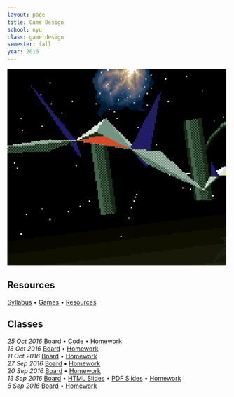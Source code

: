 ```yaml
---
layout: page
title: Game Design
school: nyu
class: game design
semester: fall
year: 2016
---
```


![](starfox.gif)

## Resources

[Syllabus](syllabus.pdf) &bull; [Games](games) &bull; [Resources](resources)

## Classes

*25 Oct 2016* [Board](https://cdn.rawgit.com/nasser/288337b629e4e1e5df1a519ba0949c4c/raw/more-code.svg) &bull;
              [Code](https://gist.github.com/nasser/09fcb75df79aa4b2c86337871d08c803) &bull;
              [Homework](week-7/homework)  
*18 Oct 2016* [Board](https://cdn.rawgit.com/nasser/4f3d288fc7a905a3b510cd7fe770957e/raw/unity.svg) &bull;
              [Homework](week-6/homework)  
*11 Oct 2016* [Board](https://cdn.rawgit.com/nasser/c9b0146653f5845995261da48e958bf7/raw/unity-intro.svg) &bull;
              [Homework](week-5/homework)  
*27 Sep 2016* [Board](https://cdn.rawgit.com/nasser/0e3368002f893a5e284bfdc3b385ff07/raw/production-planning.svg) &bull;
              [Homework](week-4/homework)  
*20 Sep 2016* [Board](https://cdn.rawgit.com/nasser/62efdc9a3e39e25fd7dfc79f32c4d769/raw/sep-20.svg) &bull;
              [Homework](week-3/homework)  
*13 Sep 2016* [Board](https://cdn.rawgit.com/nasser/5b6cc7f1d83862c10bcbe4106df2cd94/raw/game-literacy.svg) &bull;
              [HTML Slides](week-2/slides) &bull; [PDF Slides](week-2/slides.pdf)  &bull;
              [Homework](week-2/homework)  
*6 Sep 2016* [Board](https://cdn.rawgit.com/nasser/f93e450a94abef34672da4834ff38a1a/raw/9e1317c9265640a28d57e9b07cc37bcf2f861285/board.svg) &bull;
             [Homework](week-1/homework)  